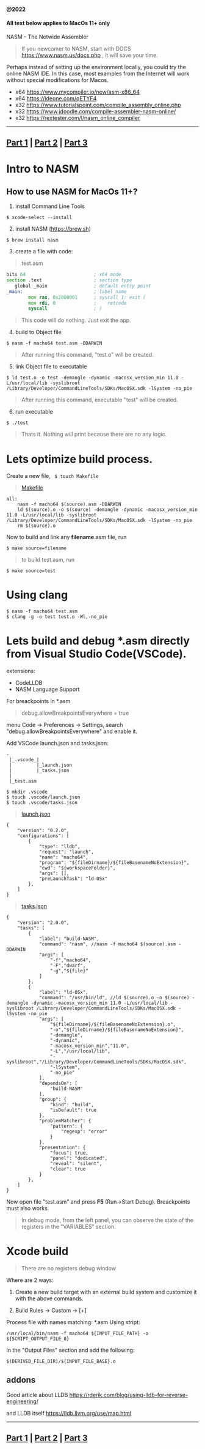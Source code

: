 #### @2022
#### All text below applies to MacOs 11+ only

NASM - The Netwide Assembler 

>If you newcomer to NASM, start with DOCS https://www.nasm.us/docs.php , it will save your time.


Perhaps instead of setting up the environment locally, you could try the online NASM IDE. In this case, most examples from the Internet will work without special modifications for Macos.

* x64 https://www.mycompiler.io/new/asm-x86_64
* x64 https://ideone.com/qETYF4
* x32 https://www.tutorialspoint.com/compile_assembly_online.php
* x32 https://www.jdoodle.com/compile-assembler-nasm-online/
* x32 https://rextester.com/l/nasm_online_compiler

-----
[Part 1](README.md) | [Part 2](part2.md) | [Part 3](part3.md)
-----

# Intro to NASM

## How to use NASM for MacOs 11+?
1. install Command Line Tools
```
$ xcode-select --install
```
2. install NASM (https://brew.sh)
```
$ brew install nasm
```
3. create a file with code: 
>test.asm
```asm test.asm
bits 64                         ; x64 mode
section	.text                   ; section type
   global _main                 ; default entry point
_main:                          ; label name
        mov rax, 0x2000001      ; syscall 1: exit (
        mov rdi, 0              ;    retcode
        syscall                 ; )
```
>This code will do nothing. Just exit the app.
4. build to Object file
```
$ nasm -f macho64 test.asm -DDARWIN
```
>After running this command, "test.o" will be created.
5. link Object file to executable 
```
$ ld test.o -o test -demangle -dynamic -macosx_version_min 11.0 -L/usr/local/lib -syslibroot /Library/Developer/CommandLineTools/SDKs/MacOSX.sdk -lSystem -no_pie
```
>After running this command, executable "test" will be created.
6. run executable
```
$ ./test
```
>Thats it. Nothing will print because there are no any logic. 


# Lets optimize build process.

Create a new file, ``` $ touch Makefile```
>[Makefile](Makefile)
```
all:
	nasm -f macho64 $(source).asm -DDARWIN
	ld $(source).o -o $(source) -demangle -dynamic -macosx_version_min 11.0 -L/usr/local/lib -syslibroot /Library/Developer/CommandLineTools/SDKs/MacOSX.sdk -lSystem -no_pie
	rm $(source).o
```

Now to build and link any **filename**.asm file, run
```
$ make source=filename
```
>to build test.asm, run 
```
$ make source=test
```

# Using clang

```
$ nasm -f macho64 test.asm
$ clang -g -o test test.o -Wl,-no_pie
```


# Lets build and debug *.asm directly from Visual Studio Code(VSCode).

extensions: 
- CodeLLDB
- NASM Language Support

For breackpoints in *.asm
>debug.allowBreakpointsEverywhere = true

menu Code -> Preferences -> Settings, 
search "debug.allowBreakpointsEverywhere" and enable it.

Add VSCode launch.json and tasks.json:
```
-
 |_.vscode_|
 |         |_launch.json
 |         |_tasks.json
 |
 |_test.asm

$ mkdir .vscode
$ touch .vscode/launch.json
$ touch .vscode/tasks.json
```

>[launch.json](.vscode/launch.json)
```
{
    "version": "0.2.0",
    "configurations": [
        {
            "type": "lldb",
            "request": "launch",
            "name": "macho64",
            "program": "${fileDirname}/${fileBasenameNoExtension}",
            "cwd": "${workspaceFolder}",
            "args": [],
            "preLaunchTask": "ld-OSx"
        },
    ]
}
```
>[tasks.json](.vscode/tasks.json)
```
{
    "version": "2.0.0",
    "tasks": [
        {
            "label": "build-NASM",
            "command": "nasm", //nasm -f macho64 $(source).asm -DDARWIN
            "args": [
                "-f","macho64",
                "-F","dwarf",
                "-g","${file}"
            ]
        },
        {
            "label": "ld-OSx",
            "command": "/usr/bin/ld", //ld $(source).o -o $(source) -demangle -dynamic -macosx_version_min 11.0 -L/usr/local/lib -syslibroot /Library/Developer/CommandLineTools/SDKs/MacOSX.sdk -lSystem -no_pie
            "args": [
                "${fileDirname}/${fileBasenameNoExtension}.o",
                "-o","${fileDirname}/${fileBasenameNoExtension}",
                "-demangle",
                "-dynamic",
                "-macosx_version_min","11.0",
                "-L","/usr/local/lib",
                "-syslibroot","/Library/Developer/CommandLineTools/SDKs/MacOSX.sdk",
                "-lSystem",
                "-no_pie"
            ],
            "dependsOn": [
                "build-NASM"
            ],
            "group": {
                "kind": "build",
                "isDefault": true
            },
            "problemMatcher": {
                "pattern": {
                    "regexp": "error"
                }
            },
            "presentation": {
                "focus": true,
                "panel": "dedicated",
                "reveal": "silent",
                "clear": true
            }
        },        
    ]
}
```

Now open file "test.asm" and press **F5** (Run->Start Debug). Breackpoints must also works.

>In debug mode, from the left panel, you can observe the state of the registers in the "VARIABLES" section.


# Xcode build 

>There are no registers debug window

Where are 2 ways:
1. Create a new build target with an external build system and customize it with the above commands.

2. Build Rules -> Custom -> [+]

Process file with names matching: *.asm
Using stript:
```
/usr/local/bin/nasm -f macho64 ${INPUT_FILE_PATH} -o ${SCRIPT_OUTPUT_FILE_0}
```
In the "Output Files" section and add the following:
```
$(DERIVED_FILE_DIR)/${INPUT_FILE_BASE}.o
```


## addons

Good article about LLDB https://rderik.com/blog/using-lldb-for-reverse-engineering/

and LLDB itself https://lldb.llvm.org/use/map.html


-----
[Part 1](README.md) | [Part 2](part2.md) | [Part 3](part3.md)
-----

